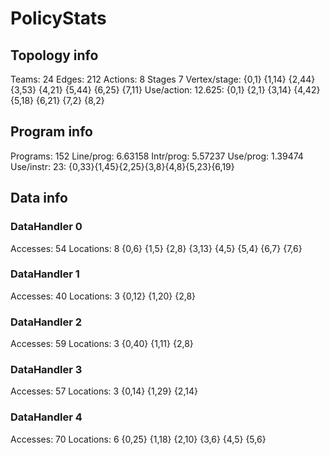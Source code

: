 # PolicyStats
## Topology info
Teams:		24
Edges:		212
Actions:	8
Stages		7
Vertex/stage:	{0,1} {1,14} {2,44} {3,53} {4,21} {5,44} {6,25} {7,11} 
Use/action:	12.625: {0,1} {2,1} {3,14} {4,42} {5,18} {6,21} {7,2} {8,2} 

## Program info
Programs:	152
Line/prog:	6.63158
Intr/prog:	5.57237
Use/prog:	1.39474
Use/instr:	23: {0,33}{1,45}{2,25}{3,8}{4,8}{5,23}{6,19}

## Data info

### DataHandler 0
Accesses:	54
Locations:	8
{0,6} {1,5} {2,8} {3,13} {4,5} {5,4} {6,7} {7,6} 

### DataHandler 1
Accesses:	40
Locations:	3
{0,12} {1,20} {2,8} 

### DataHandler 2
Accesses:	59
Locations:	3
{0,40} {1,11} {2,8} 

### DataHandler 3
Accesses:	57
Locations:	3
{0,14} {1,29} {2,14} 

### DataHandler 4
Accesses:	70
Locations:	6
{0,25} {1,18} {2,10} {3,6} {4,5} {5,6} 